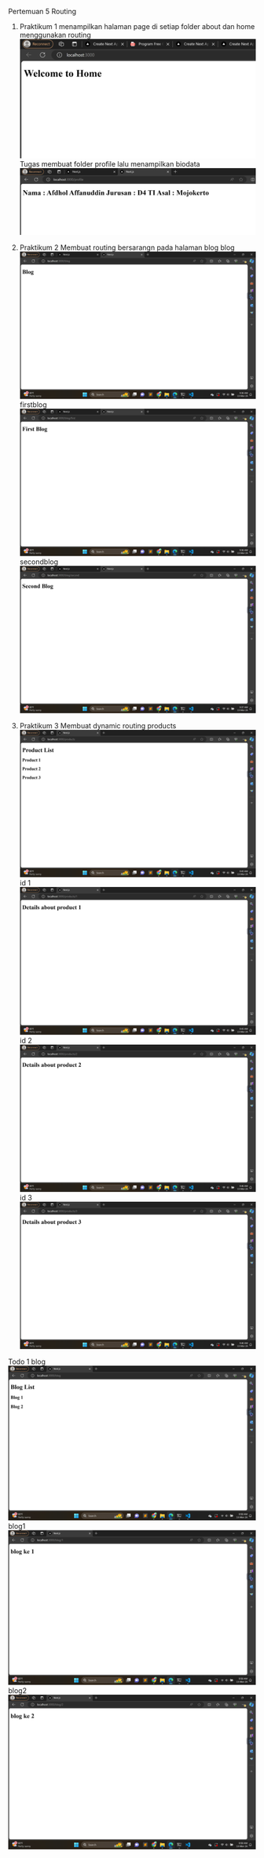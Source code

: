 Pertemuan 5 Routing
1. Praktikum 1
menampilkan halaman page di setiap folder about dan home menggunakan routing
![Output](image/1.png)
Tugas
membuat folder profile lalu menampilkan biodata
![Output](image/2.png)

2. Praktikum 2
Membuat routing bersarangn pada halaman blog
blog
![Output](image/3.png)
firstblog
![Output](image/4.png)
secondblog
![Output](image/5.png)

3. Praktikum 3
Membuat dynamic routing
products
![Output](image/6.png)
id 1
![Output](image/7.png)
id 2
![Output](image/8.png)
id 3
![Output](image/9.png)

Todo 1
blog
![Output](image/10.png)
blog1
![Output](image/11.png)
blog2
![Output](image/12.png)